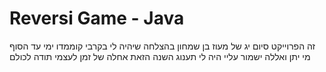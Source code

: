 # Reversi Game - Java


זה הפרוייקט סיום יג של מעוז בן שמחון 
בהצלחה שיהיה לי בקרבי 
קוממדו ימי עד הסוף מי יתן ואללה ישמור עליי 
היה לי תענוג השנה הזאת אחלה של זמן לעצמי 
תודה לכולם 
